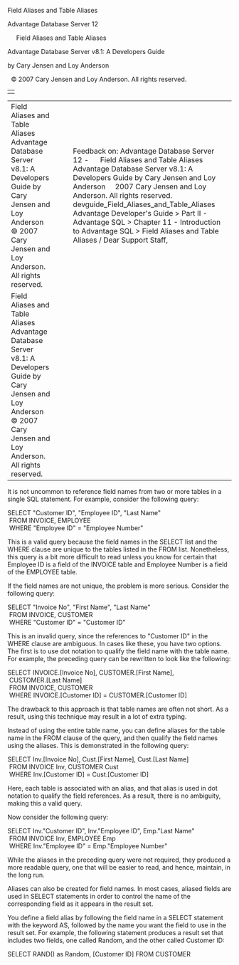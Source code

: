 Field Aliases and Table Aliases




Advantage Database Server 12  

     Field Aliases and Table Aliases

Advantage Database Server v8.1: A Developers Guide

by Cary Jensen and Loy Anderson

  © 2007 Cary Jensen and Loy Anderson. All rights reserved.

|  |
| --- |
|  |

|  |  |  |  |  |
| --- | --- | --- | --- | --- |
| Field Aliases and Table Aliases  Advantage Database Server v8.1: A Developers Guide  by Cary Jensen and Loy Anderson    © 2007 Cary Jensen and Loy Anderson. All rights reserved. |  |  | Feedback on: Advantage Database Server 12 -      Field Aliases and Table Aliases Advantage Database Server v8.1: A Developers Guide by Cary Jensen and Loy Anderson     2007 Cary Jensen and Loy Anderson. All rights reserved. devguide\_Field\_Aliases\_and\_Table\_Aliases Advantage Developer's Guide > Part II - Advantage SQL > Chapter 11 - Introduction to Advantage SQL > Field Aliases and Table Aliases / Dear Support Staff, |  |
| Field Aliases and Table Aliases  Advantage Database Server v8.1: A Developers Guide  by Cary Jensen and Loy Anderson    © 2007 Cary Jensen and Loy Anderson. All rights reserved. |  |  |  |  |

It is not uncommon to reference field names from two or more tables in a single SQL statement. For example, consider the following query:

SELECT "Customer ID", "Employee ID", "Last Name"  
  FROM INVOICE, EMPLOYEE  
  WHERE "Employee ID" = "Employee Number"

This is a valid query because the field names in the SELECT list and the WHERE clause are unique to the tables listed in the FROM list. Nonetheless, this query is a bit more difficult to read unless you know for certain that Employee ID is a field of the INVOICE table and Employee Number is a field of the EMPLOYEE table.

If the field names are not unique, the problem is more serious. Consider the following query:

SELECT "Invoice No", "First Name", "Last Name"   
  FROM INVOICE, CUSTOMER  
  WHERE "Customer ID" = "Customer ID"

This is an invalid query, since the references to "Customer ID" in the WHERE clause are ambiguous. In cases like these, you have two options. The first is to use dot notation to qualify the field name with the table name. For example, the preceding query can be rewritten to look like the following:

SELECT INVOICE.[Invoice No], CUSTOMER.[First Name],  
  CUSTOMER.[Last Name]   
  FROM INVOICE, CUSTOMER   
  WHERE INVOICE.[Customer ID] = CUSTOMER.[Customer ID]

The drawback to this approach is that table names are often not short. As a result, using this technique may result in a lot of extra typing.

Instead of using the entire table name, you can define aliases for the table name in the FROM clause of the query, and then qualify the field names using the aliases. This is demonstrated in the following query:

SELECT Inv.[Invoice No], Cust.[First Name], Cust.[Last Name]  
  FROM INVOICE Inv, CUSTOMER Cust  
  WHERE Inv.[Customer ID] = Cust.[Customer ID]

Here, each table is associated with an alias, and that alias is used in dot notation to qualify the field references. As a result, there is no ambiguity, making this a valid query.

Now consider the following query:

SELECT Inv."Customer ID", Inv."Employee ID", Emp."Last Name"  
  FROM INVOICE Inv, EMPLOYEE Emp  
  WHERE Inv."Employee ID" = Emp."Employee Number"

While the aliases in the preceding query were not required, they produced a more readable query, one that will be easier to read, and hence, maintain, in the long run.

Aliases can also be created for field names. In most cases, aliased fields are used in SELECT statements in order to control the name of the corresponding field as it appears in the result set.

You define a field alias by following the field name in a SELECT statement with the keyword AS, followed by the name you want the field to use in the result set. For example, the following statement produces a result set that includes two fields, one called Random, and the other called Customer ID:

SELECT RAND() as Random, [Customer ID] FROM CUSTOMER